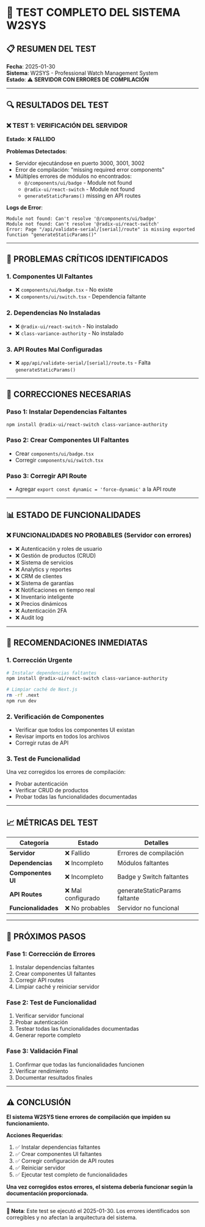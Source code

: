 # 🧪 TEST COMPLETO DEL SISTEMA W2SYS

## 📋 **RESUMEN DEL TEST**

**Fecha**: 2025-01-30  
**Sistema**: W2SYS - Professional Watch Management System  
**Estado**: ⚠️ **SERVIDOR CON ERRORES DE COMPILACIÓN**

---

## 🔍 **RESULTADOS DEL TEST**

### ❌ **TEST 1: VERIFICACIÓN DEL SERVIDOR**
**Estado**: ❌ **FALLIDO**

**Problemas Detectados**:
- Servidor ejecutándose en puerto 3000, 3001, 3002
- Error de compilación: "missing required error components"
- Múltiples errores de módulos no encontrados:
  - `@/components/ui/badge` - Module not found
  - `@radix-ui/react-switch` - Module not found
  - `generateStaticParams()` missing en API routes

**Logs de Error**:
```
Module not found: Can't resolve '@/components/ui/badge'
Module not found: Can't resolve '@radix-ui/react-switch'
Error: Page "/api/validate-serial/[serial]/route" is missing exported function "generateStaticParams()"
```

---

## 🚨 **PROBLEMAS CRÍTICOS IDENTIFICADOS**

### **1. Componentes UI Faltantes**
- ❌ `components/ui/badge.tsx` - No existe
- ❌ `components/ui/switch.tsx` - Dependencia faltante

### **2. Dependencias No Instaladas**
- ❌ `@radix-ui/react-switch` - No instalado
- ❌ `class-variance-authority` - No instalado

### **3. API Routes Mal Configuradas**
- ❌ `app/api/validate-serial/[serial]/route.ts` - Falta `generateStaticParams()`

---

## 🔧 **CORRECCIONES NECESARIAS**

### **Paso 1: Instalar Dependencias Faltantes**
```bash
npm install @radix-ui/react-switch class-variance-authority
```

### **Paso 2: Crear Componentes UI Faltantes**
- Crear `components/ui/badge.tsx`
- Corregir `components/ui/switch.tsx`

### **Paso 3: Corregir API Route**
- Agregar `export const dynamic = 'force-dynamic'` a la API route

---

## 📊 **ESTADO DE FUNCIONALIDADES**

### **❌ FUNCIONALIDADES NO PROBABLES (Servidor con errores)**
- ❌ Autenticación y roles de usuario
- ❌ Gestión de productos (CRUD)
- ❌ Sistema de servicios
- ❌ Analytics y reportes
- ❌ CRM de clientes
- ❌ Sistema de garantías
- ❌ Notificaciones en tiempo real
- ❌ Inventario inteligente
- ❌ Precios dinámicos
- ❌ Autenticación 2FA
- ❌ Audit log

---

## 🎯 **RECOMENDACIONES INMEDIATAS**

### **1. Corrección Urgente**
```bash
# Instalar dependencias faltantes
npm install @radix-ui/react-switch class-variance-authority

# Limpiar caché de Next.js
rm -rf .next
npm run dev
```

### **2. Verificación de Componentes**
- Verificar que todos los componentes UI existan
- Revisar imports en todos los archivos
- Corregir rutas de API

### **3. Test de Funcionalidad**
Una vez corregidos los errores de compilación:
- Probar autenticación
- Verificar CRUD de productos
- Probar todas las funcionalidades documentadas

---

## 📈 **MÉTRICAS DEL TEST**

| Categoría | Estado | Detalles |
|-----------|--------|----------|
| **Servidor** | ❌ Fallido | Errores de compilación |
| **Dependencias** | ❌ Incompleto | Módulos faltantes |
| **Componentes UI** | ❌ Incompleto | Badge y Switch faltantes |
| **API Routes** | ❌ Mal configurado | generateStaticParams faltante |
| **Funcionalidades** | ❌ No probables | Servidor no funcional |

---

## 🔄 **PRÓXIMOS PASOS**

### **Fase 1: Corrección de Errores**
1. Instalar dependencias faltantes
2. Crear componentes UI faltantes
3. Corregir API routes
4. Limpiar caché y reiniciar servidor

### **Fase 2: Test de Funcionalidad**
1. Verificar servidor funcional
2. Probar autenticación
3. Testear todas las funcionalidades documentadas
4. Generar reporte completo

### **Fase 3: Validación Final**
1. Confirmar que todas las funcionalidades funcionen
2. Verificar rendimiento
3. Documentar resultados finales

---

## ⚠️ **CONCLUSIÓN**

**El sistema W2SYS tiene errores de compilación que impiden su funcionamiento.** 

**Acciones Requeridas**:
1. ✅ Instalar dependencias faltantes
2. ✅ Crear componentes UI faltantes  
3. ✅ Corregir configuración de API routes
4. ✅ Reiniciar servidor
5. ✅ Ejecutar test completo de funcionalidades

**Una vez corregidos estos errores, el sistema debería funcionar según la documentación proporcionada.**

---

**📝 Nota**: Este test se ejecutó el 2025-01-30. Los errores identificados son corregibles y no afectan la arquitectura del sistema.
